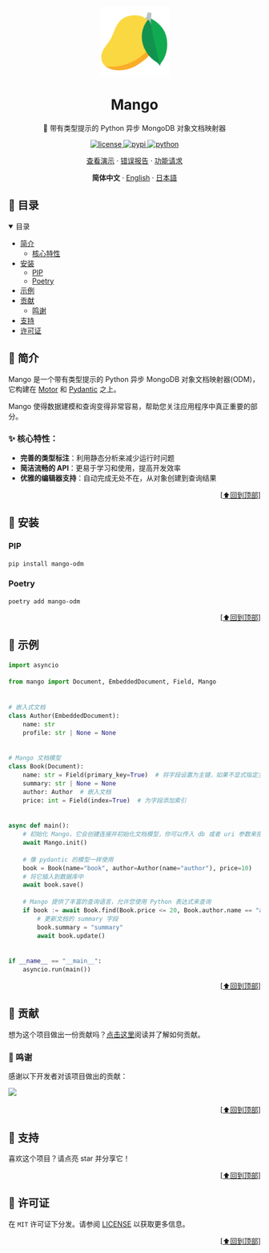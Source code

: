 <p align="center">
    <a name="readme-top"></a>
    <a href="https://github.com/A-kirami/mango">
        <img width="140px" src="https://raw.githubusercontent.com/A-kirami/mango/main/assets/mango-logo.svg" align="center" alt="Mango" />
    </a>
    <h1 align="center">Mango</h1>
    <p align="center">🥭 带有类型提示的 Python 异步 MongoDB 对象文档映射器</p>
</p>
<p align="center">
    <a href="./LICENSE">
        <img src="https://img.shields.io/github/license/A-kirami/mango.svg" alt="license">
    </a>
    <a href="https://pypi.python.org/pypi/mango-odm">
        <img src="https://img.shields.io/pypi/v/mango-odm.svg" alt="pypi">
    </a>
    <a href="https://www.python.org/">
        <img src="https://img.shields.io/badge/python-3.10+-blue.svg" alt="python">
    </a>
</p>
<p align="center">
    <a href="#-示例">查看演示</a>
    ·
    <a href="https://github.com/A-kirami/mango/issues/new?assignees=&labels=bug&template=bug_report.yml&title=%5BBUG%5D%3A+">错误报告</a>
    ·
    <a href="https://github.com/A-kirami/mango/issues/new?assignees=&labels=enhancement&template=feature_request.yml&title=%5BFeature%5D%3A+">功能请求</a>
</p>
<p align="center">
    <strong>简体中文</strong>
    ·
    <a href="/docs/README_EN.md">English</a>
    ·
    <a href="/docs/README_JA.md">日本語</a>
</p>

## 🔖 目录

<details open="open">
  <summary>目录</summary>
  <ul>
    <li>
        <a href="#-简介">简介</a>
        <ul>
            <li><a href="#-核心特性">核心特性</a></li>
        </ul>
    </li>
    <li>
        <a href="#-安装">安装</a>
        <ul>
            <li><a href="#PIP">PIP</a></li>
            <li><a href="#Poetry">Poetry</a></li>
        </ul>
    </li>
    <li>
        <a href="#-示例">示例</a>
    </li>
    <li>
        <a href="#-贡献">贡献</a>
        <ul>
            <li><a href="#-鸣谢">鸣谢</a></li>
        </ul>
    </li>
    <li><a href="#-支持">支持</a></li>
    <li><a href="#-许可证">许可证</a></li>
  </ul>
</details>

## 📖 简介

Mango 是一个带有类型提示的 Python 异步 MongoDB 对象文档映射器(ODM)，它构建在 [Motor](https://motor.readthedocs.io/en/stable/) 和 [Pydantic](https://pydantic-docs.helpmanual.io/) 之上。

Mango 使得数据建模和查询变得非常容易，帮助您关注应用程序中真正重要的部分。

### ✨ 核心特性：

- **完善的类型标注**：利用静态分析来减少运行时问题
- **简洁流畅的 API**：更易于学习和使用，提高开发效率
- **优雅的编辑器支持**：自动完成无处不在，从对象创建到查询结果

<p align="right">[<a href="#readme-top">⬆回到顶部</a>]</p>

## 🚀 安装

### PIP

```shell
pip install mango-odm
```
### Poetry

```shell
poetry add mango-odm
```

<p align="right">[<a href="#readme-top">⬆回到顶部</a>]</p>

## 🌟 示例

```python
import asyncio

from mango import Document, EmbeddedDocument, Field, Mango


# 嵌入式文档
class Author(EmbeddedDocument):
    name: str
    profile: str | None = None


# Mango 文档模型
class Book(Document):
    name: str = Field(primary_key=True)  # 将字段设置为主键，如果不显式指定主键，则会自动创建 id 字段作为主键
    summary: str | None = None
    author: Author  # 嵌入文档
    price: int = Field(index=True)  # 为字段添加索引


async def main():
    # 初始化 Mango，它会创建连接并初始化文档模型，你可以传入 db 或者 uri 参数来指定连接
    await Mango.init()

    # 像 pydantic 的模型一样使用
    book = Book(name="book", author=Author(name="author"), price=10)
    # 将它插入到数据库中
    await book.save()

    # Mango 提供了丰富的查询语言，允许您使用 Python 表达式来查询
    if book := await Book.find(Book.price <= 20, Book.author.name == "author").get():
        # 更新文档的 summary 字段
        book.summary = "summary"
        await book.update()


if __name__ == "__main__":
    asyncio.run(main())

```

<p align="right">[<a href="#readme-top">⬆回到顶部</a>]</p>

## 🤝 贡献

想为这个项目做出一份贡献吗？[点击这里]()阅读并了解如何贡献。

### 🎉 鸣谢

感谢以下开发者对该项目做出的贡献：

<a href="https://github.com/A-kirami/mango/graphs/contributors">
  <img src="https://contrib.rocks/image?repo=A-kirami/mango" />
</a>

<p align="right">[<a href="#readme-top">⬆回到顶部</a>]</p>

## 💖 支持

喜欢这个项目？请点亮 star 并分享它！

<p align="right">[<a href="#readme-top">⬆回到顶部</a>]</p>

## 📝 许可证

在 `MIT` 许可证下分发。请参阅 [LICENSE](./LICENSE) 以获取更多信息。

<p align="right">[<a href="#readme-top">⬆回到顶部</a>]</p>